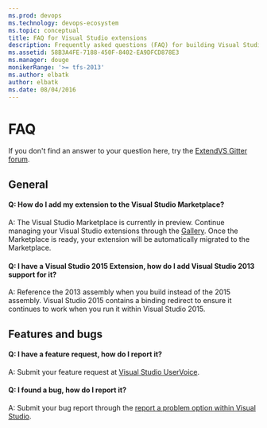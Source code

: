 ```yaml
---
ms.prod: devops
ms.technology: devops-ecosystem
ms.topic: conceptual
title: FAQ for Visual Studio extensions
description: Frequently asked questions (FAQ) for building Visual Studio extensions.
ms.assetid: 58B3A4FE-7188-450F-8402-EA9DFCD878E3
ms.manager: douge
monikerRange: '>= tfs-2013'
ms.author: elbatk
author: elbatk
ms.date: 08/04/2016
---
```


# FAQ

If you don't find an answer to your question here, try the [ExtendVS Gitter forum](https://gitter.im/Microsoft/extendvs).

<!-- BEGINSECTION class="md-qanda" -->

## General
<a name="marketplace"></a>
#### Q: How do I add my extension to the Visual Studio Marketplace?

A: The Visual Studio Marketplace is currently in preview. Continue managing your Visual Studio extensions through the [Gallery](https://visualstudiogallery.msdn.microsoft.com/). Once the Marketplace is ready, your extension will be automatically migrated to the Marketplace.


<a name="add_2013_support"></a>
#### Q: I have a Visual Studio 2015 Extension, how do I add Visual Studio 2013 support for it?

A: Reference the 2013 assembly when you build instead of the 2015 assembly. Visual Studio 2015 contains a binding redirect to ensure it continues to work when you run it within Visual Studio 2015.

## Features and bugs
<a name="feature"></a>
#### Q: I have a feature request, how do I report it?

A: Submit your feature request at [Visual Studio UserVoice](https://visualstudio.uservoice.com/forums/121579-visual-studio-2015/category/115698-extensibility).

<a name="bug"></a>
#### Q: I found a bug, how do I report it?

A: Submit your bug report through the [report a problem option within Visual Studio](/visualstudio/ide/how-to-report-a-problem-with-visual-studio-2017).

<!-- ENDSECTION -->
